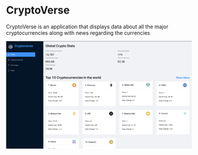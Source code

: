 # CryptoVerse

CryptoVerse is an application that displays data about all the major cryptocurrencies along with news regarding the currencies

![picture of application](https://github.com/Jevoni/jalen-portfolio-website/blob/master/src/media/Crypto.png)
